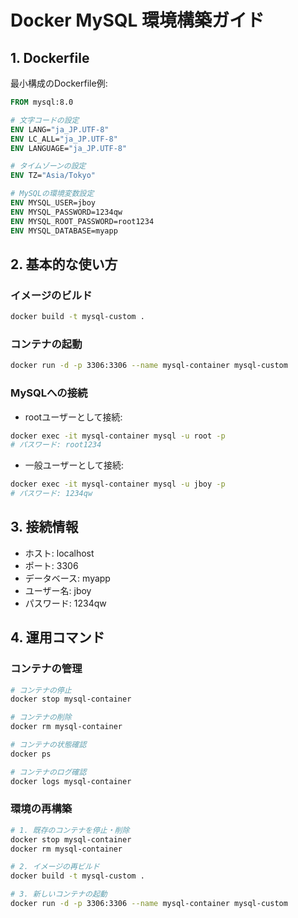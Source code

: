 # Docker MySQL 環境構築ガイド

## 1. Dockerfile
最小構成のDockerfile例:

```dockerfile
FROM mysql:8.0

# 文字コードの設定
ENV LANG="ja_JP.UTF-8"
ENV LC_ALL="ja_JP.UTF-8"
ENV LANGUAGE="ja_JP.UTF-8"

# タイムゾーンの設定
ENV TZ="Asia/Tokyo"

# MySQLの環境変数設定
ENV MYSQL_USER=jboy
ENV MYSQL_PASSWORD=1234qw
ENV MYSQL_ROOT_PASSWORD=root1234
ENV MYSQL_DATABASE=myapp
```

## 2. 基本的な使い方

### イメージのビルド
```bash
docker build -t mysql-custom .
```

### コンテナの起動
```bash
docker run -d -p 3306:3306 --name mysql-container mysql-custom
```

### MySQLへの接続
- rootユーザーとして接続:
```bash
docker exec -it mysql-container mysql -u root -p
# パスワード: root1234
```

- 一般ユーザーとして接続:
```bash
docker exec -it mysql-container mysql -u jboy -p
# パスワード: 1234qw
```

## 3. 接続情報
- ホスト: localhost
- ポート: 3306
- データベース: myapp
- ユーザー名: jboy
- パスワード: 1234qw

## 4. 運用コマンド

### コンテナの管理
```bash
# コンテナの停止
docker stop mysql-container

# コンテナの削除
docker rm mysql-container

# コンテナの状態確認
docker ps

# コンテナのログ確認
docker logs mysql-container
```

### 環境の再構築
```bash
# 1. 既存のコンテナを停止・削除
docker stop mysql-container
docker rm mysql-container

# 2. イメージの再ビルド
docker build -t mysql-custom .

# 3. 新しいコンテナの起動
docker run -d -p 3306:3306 --name mysql-container mysql-custom
```